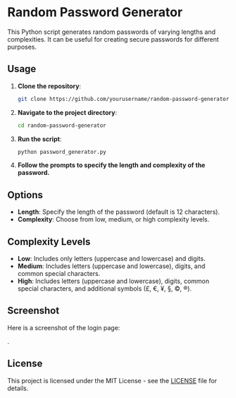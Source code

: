 # Random Password Generator

This Python script generates random passwords of varying lengths and complexities. It can be useful for creating secure passwords for different purposes.

## Usage

1. **Clone the repository**:
    ```sh
    git clone https://github.com/yourusername/random-password-generator.git
    ```

2. **Navigate to the project directory**:
    ```sh
    cd random-password-generator
    ```

3. **Run the script**:
    ```sh
    python password_generator.py
    ```

4. **Follow the prompts to specify the length and complexity of the password.**

## Options

- **Length**: Specify the length of the password (default is 12 characters).
- **Complexity**: Choose from low, medium, or high complexity levels.

## Complexity Levels

- **Low**: Includes only letters (uppercase and lowercase) and digits.
- **Medium**: Includes letters (uppercase and lowercase), digits, and common special characters.
- **High**: Includes letters (uppercase and lowercase), digits, common special characters, and additional symbols (£, €, ¥, §, ©, ®).

## Screenshot

Here is a screenshot of the login page:

.

## License

This project is licensed under the MIT License - see the [LICENSE](LICENSE) file for details.
